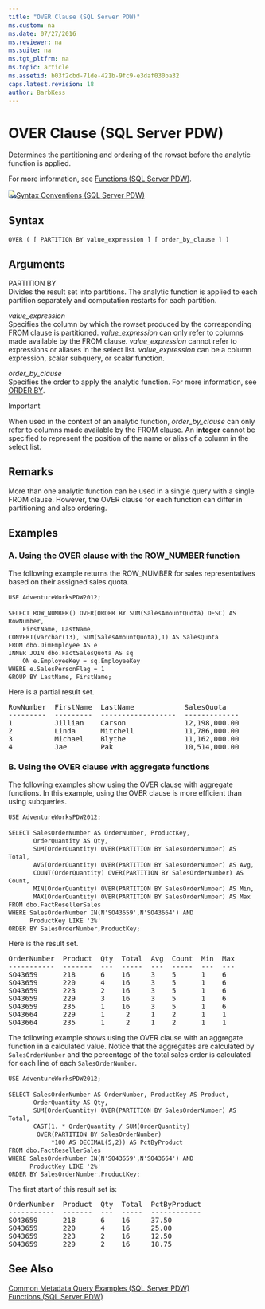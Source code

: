 ```yaml
---
title: "OVER Clause (SQL Server PDW)"
ms.custom: na
ms.date: 07/27/2016
ms.reviewer: na
ms.suite: na
ms.tgt_pltfrm: na
ms.topic: article
ms.assetid: b03f2cbd-71de-421b-9fc9-e3daf030ba32
caps.latest.revision: 18
author: BarbKess
---
```

# OVER Clause (SQL Server PDW)
Determines the partitioning and ordering of the rowset before the analytic function is applied.  
  
For more information, see [Functions &#40;SQL Server PDW&#41;](../sqlpdw/functions-sql-server-pdw.md).  
  
![Topic link icon](../sqlpdw/media/Topic_Link.gif "Topic_Link")[Syntax Conventions &#40;SQL Server PDW&#41;](../sqlpdw/syntax-conventions-sql-server-pdw.md)  
  
## Syntax  
  
```  
OVER ( [ PARTITION BY value_expression ] [ order_by_clause ] )  
```  
  
## Arguments  
PARTITION BY  
Divides the result set into partitions. The analytic function is applied to each partition separately and computation restarts for each partition.  
  
*value_expression*  
Specifies the column by which the rowset produced by the corresponding FROM clause is partitioned. *value_expression* can only refer to columns made available by the FROM clause. *value_expression* cannot refer to expressions or aliases in the select list. *value_expression* can be a column expression, scalar subquery, or scalar function.  
  
*order_by_clause*  
Specifies the order to apply the analytic function. For more information, see [ORDER BY](../sqlpdw/order-by-sql-server-pdw.md).  
  
> [!IMPORTANT]  
> When used in the context of an analytic function, *order_by_clause* can only refer to columns made available by the FROM clause. An **integer** cannot be specified to represent the position of the name or alias of a column in the select list.  
  
## Remarks  
More than one analytic function can be used in a single query with a single FROM clause. However, the OVER clause for each function can differ in partitioning and also ordering.  
  
## Examples  
  
### A. Using the OVER clause with the ROW_NUMBER function  
The following example returns the ROW_NUMBER for sales representatives based on their assigned sales quota.  
  
```  
USE AdventureWorksPDW2012;  
  
SELECT ROW_NUMBER() OVER(ORDER BY SUM(SalesAmountQuota) DESC) AS RowNumber,  
    FirstName, LastName,   
CONVERT(varchar(13), SUM(SalesAmountQuota),1) AS SalesQuota   
FROM dbo.DimEmployee AS e  
INNER JOIN dbo.FactSalesQuota AS sq  
    ON e.EmployeeKey = sq.EmployeeKey  
WHERE e.SalesPersonFlag = 1  
GROUP BY LastName, FirstName;  
```  
  
Here is a partial result set.  
  
<pre>RowNumber  FirstName  LastName            SalesQuota  
---------  ---------  ------------------  -------------  
1          Jillian    Carson              12,198,000.00  
2          Linda      Mitchell            11,786,000.00  
3          Michael    Blythe              11,162,000.00  
4          Jae        Pak                 10,514,000.00</pre>  
  
### B. Using the OVER clause with aggregate functions  
The following examples show using the OVER clause with aggregate functions. In this example, using the OVER clause is more efficient than using subqueries.  
  
```  
USE AdventureWorksPDW2012;  
  
SELECT SalesOrderNumber AS OrderNumber, ProductKey,   
       OrderQuantity AS Qty,   
       SUM(OrderQuantity) OVER(PARTITION BY SalesOrderNumber) AS Total,  
       AVG(OrderQuantity) OVER(PARTITION BY SalesOrderNumber) AS Avg,  
       COUNT(OrderQuantity) OVER(PARTITION BY SalesOrderNumber) AS Count,  
       MIN(OrderQuantity) OVER(PARTITION BY SalesOrderNumber) AS Min,  
       MAX(OrderQuantity) OVER(PARTITION BY SalesOrderNumber) AS Max  
FROM dbo.FactResellerSales   
WHERE SalesOrderNumber IN(N'SO43659',N'SO43664') AND  
      ProductKey LIKE '2%'  
ORDER BY SalesOrderNumber,ProductKey;  
```  
  
Here is the result set.  
  
<pre>OrderNumber  Product  Qty  Total  Avg  Count  Min  Max  
-----------  -------  ---  -----  ---  -----  ---  ---  
SO43659      218      6    16     3    5      1    6  
SO43659      220      4    16     3    5      1    6  
SO43659      223      2    16     3    5      1    6  
SO43659      229      3    16     3    5      1    6  
SO43659      235      1    16     3    5      1    6  
SO43664      229      1     2     1    2      1    1  
SO43664      235      1     2     1    2      1    1</pre>  
  
The following example shows using the OVER clause with an aggregate function in a calculated value. Notice that the aggregates are calculated by `SalesOrderNumber` and the percentage of the total sales order is calculated for each line of each `SalesOrderNumber`.  
  
```  
USE AdventureWorksPDW2012;  
  
SELECT SalesOrderNumber AS OrderNumber, ProductKey AS Product,   
       OrderQuantity AS Qty,   
       SUM(OrderQuantity) OVER(PARTITION BY SalesOrderNumber) AS Total,  
       CAST(1. * OrderQuantity / SUM(OrderQuantity)   
        OVER(PARTITION BY SalesOrderNumber)   
            *100 AS DECIMAL(5,2)) AS PctByProduct  
FROM dbo.FactResellerSales   
WHERE SalesOrderNumber IN(N'SO43659',N'SO43664') AND  
      ProductKey LIKE '2%'  
ORDER BY SalesOrderNumber,ProductKey;  
```  
  
The first start of this result set is:  
  
<pre>OrderNumber  Product  Qty  Total  PctByProduct  
-----------  -------  ---  -----  ------------  
SO43659      218      6    16     37.50  
SO43659      220      4    16     25.00  
SO43659      223      2    16     12.50  
SO43659      229      2    16     18.75</pre>  
  
## See Also  
[Common Metadata Query Examples &#40;SQL Server PDW&#41;](../sqlpdw/common-metadata-query-examples-sql-server-pdw.md)  
[Functions &#40;SQL Server PDW&#41;](../sqlpdw/functions-sql-server-pdw.md)  
  

